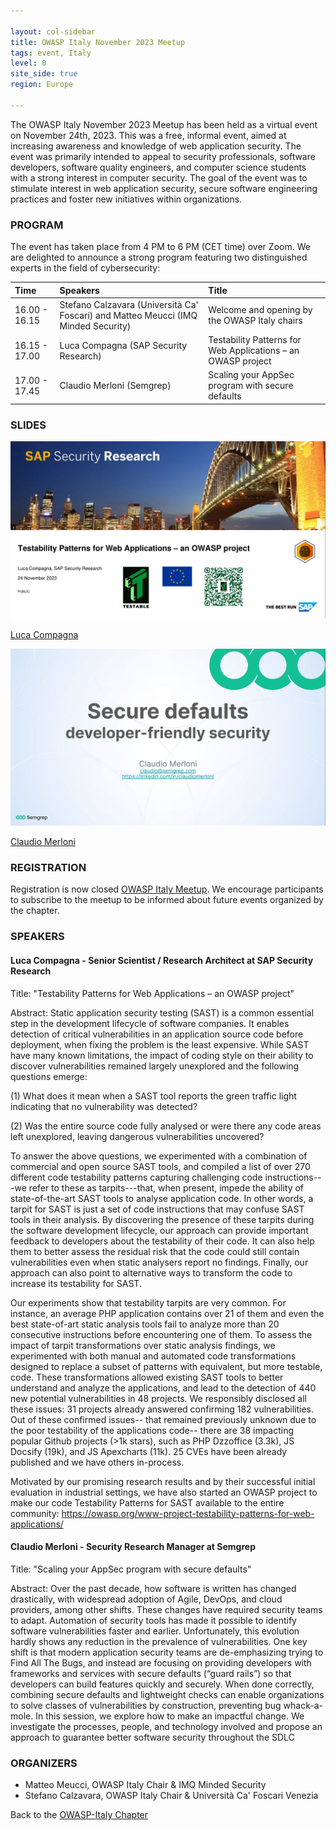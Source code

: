 ```yaml
---

layout: col-sidebar
title: OWASP Italy November 2023 Meetup
tags: event, Italy
level: 0
site_side: true
region: Europe

---
```


The OWASP Italy November 2023 Meetup has been held as a virtual event on November 24th, 2023. This was a free, informal event, aimed at increasing awareness and knowledge of web application security. The event was primarily intended to appeal to security professionals, software developers, software quality engineers, and computer science students with a strong interest in computer security. The goal of the event was to stimulate interest in web application security, secure software engineering practices and foster new initiatives within organizations.

### PROGRAM

The event has taken place from 4 PM to 6 PM (CET time) over Zoom. We are delighted to announce a strong program featuring two distinguished experts in the field of cybersecurity:

| Time          | Speakers                                                                           | Title                                                        |
| :---          | :---                                                                               | :---                                                         |
| 16.00 - 16.15 | Stefano Calzavara (Università Ca' Foscari) and Matteo Meucci (IMQ Minded Security) | Welcome and opening by the OWASP Italy chairs                |
| 16.15 - 17.00 | Luca Compagna (SAP Security Research)                                              | Testability Patterns for Web Applications – an OWASP project |
| 17.00 - 17.45 | Claudio Merloni (Semgrep)                                                          | Scaling your AppSec program with secure defaults             |

### SLIDES
<p align="center">
<img src="https://github.com/OWASP/www-chapter-italy/blob/master/assets/images/Compagna.png?raw=true" width=600 /> 
  
  [Luca Compagna](https://github.com/OWASP/www-chapter-italy/blob/master/assets/images/Luca%20Compagna%20-%20Testable%20-%20OWASP%20Italy%20meetup%2024-11-23.pdf) 
  </p>
  
  <p align="center">
 <img src="https://github.com/OWASP/www-chapter-italy/blob/master/assets/images/P4P3r.png?raw=true" width=600 /> 
 
 [Claudio Merloni](https://github.com/OWASP/www-chapter-italy/blob/master/assets/images/Claudio%20Merloni%20-%20OWASP%20Italy%20Meetup%20-%2024-11-23.pdf) 
  </p> 

### REGISTRATION

Registration is now closed [OWASP Italy Meetup](https://www.meetup.com/it-IT/owasp-italy-meetup-group/). We encourage participants to subscribe to the meetup to be informed about future events organized by the chapter.

### SPEAKERS
#### Luca Compagna - Senior Scientist / Research Architect at SAP Security Research
Title: "Testability Patterns for Web Applications – an OWASP project"

Abstract:
Static application security testing (SAST) is a common essential step in the development lifecycle of software companies. It enables detection of critical vulnerabilities in an application source code before deployment, when fixing the problem is the least expensive. While SAST have many known limitations, the impact of coding style on their ability to discover vulnerabilities remained largely unexplored and the following questions emerge:

(1) What does it mean when a SAST tool reports the green traffic light indicating that no vulnerability was detected?

(2) Was the entire source code fully analysed or were there any code areas left unexplored, leaving dangerous vulnerabilities uncovered?

To answer the above questions, we experimented with a combination of commercial and open source SAST tools, and compiled a list of over 270 different code testability patterns capturing challenging code instructions---we refer to these as tarpits---that, when present, impede the ability of state-of-the-art SAST tools to analyse application code. In other words, a tarpit for SAST is just a set of code instructions that may confuse SAST tools in their analysis. By discovering the presence of these tarpits during the software development lifecycle, our approach can provide important feedback to developers about the testability of their code. It can also help them to better assess the residual risk that the code could still contain vulnerabilities even when static analysers report no findings. Finally, our approach can also point to alternative ways to transform the code to increase its testability for SAST.

Our experiments show that testability tarpits are very common. For instance, an average PHP application contains over 21 of them and even the best state-of-art static analysis tools fail to analyze more than 20 consecutive instructions before encountering one of them. To assess the impact of tarpit transformations over static analysis findings, we experimented with both manual and automated code transformations designed to replace a subset of patterns with equivalent, but more testable, code. These transformations allowed existing SAST tools to better understand and analyze the applications, and lead to the detection of 440 new potential vulnerabilities in 48 projects. We responsibly disclosed all these issues: 31 projects already answered confirming 182 vulnerabilities. Out of these confirmed issues-- that remained previously unknown due to the poor testability of the applications code-- there are 38 impacting popular Github projects (>1k stars), such as PHP Dzzoffice (3.3k), JS Docsify (19k), and JS Apexcharts (11k). 25 CVEs have been already published and we have others in-process.

Motivated by our promising research results and by their successful initial evaluation in industrial settings, we have also started an OWASP project to make our code Testability Patterns for SAST available to the entire community: https://owasp.org/www-project-testability-patterns-for-web-applications/

#### Claudio Merloni - Security Research Manager at Semgrep
Title: "Scaling your AppSec program with secure defaults"

Abstract:
Over the past decade, how software is written has changed drastically, with widespread
adoption of Agile, DevOps, and cloud providers, among other shifts. These changes have
required security teams to adapt.
Automation of security tools has made it possible to identify software vulnerabilities faster and
earlier. Unfortunately, this evolution hardly shows any reduction in the prevalence of
vulnerabilities.
One key shift is that modern application security teams are de-emphasizing trying to Find All
The Bugs, and instead are focusing on providing developers with frameworks and services with
secure defaults (“guard rails”) so that developers can build features quickly and securely. When
done correctly, combining secure defaults and lightweight checks can enable organizations to
solve classes of vulnerabilities by construction, preventing bug whack-a-mole.
In this session, we explore how to make an impactful change. We investigate the processes,
people, and technology involved and propose an approach to guarantee better software security
throughout the SDLC




### ORGANIZERS
- Matteo Meucci, OWASP Italy Chair & IMQ Minded Security
- Stefano Calzavara, OWASP Italy Chair & Università Ca' Foscari Venezia

Back to the [OWASP-Italy Chapter](https://owasp.org/www-chapter-italy)
